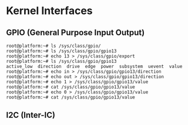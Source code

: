 Kernel Interfaces
==

## GPIO (General Purpose Input Output)

    root@platform:~# ls /sys/class/gpio/
    root@platform:~# ls /sys/class/gpio/gpio13
    root@platform:~# echo 13 > /sys/class/gpio/export
    root@platform:~# ls /sys/class/gpio/gpio13
    active_low  direction  drive  edge  power  subsystem  uevent  value
    root@platform:~# echo in > /sys/class/gpio/gpio13/direction
    root@platform:~# echo out > /sys/class/gpio/gpio13/direction
    root@platform:~# echo 1 > /sys/class/gpio/gpio13/value
    root@platform:~# cat /sys/class/gpio/gpio13/value    
    root@platform:~# echo 0 > /sys/class/gpio/gpio13/value
    root@platform:~# cat /sys/class/gpio/gpio13/value

## I2C (Inter-IC)